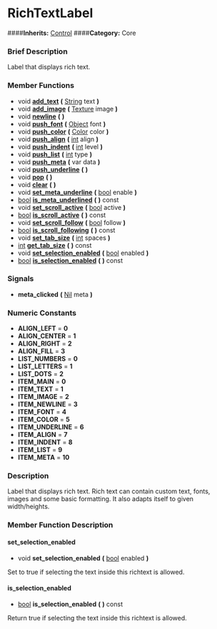 #  RichTextLabel  
####**Inherits:** [Control](class_control)
####**Category:** Core

###  Brief Description  
Label that displays rich text.

###  Member Functions 
  * void  **[add&#95;text](#add_text)**  **(** [String](class_string) text  **)**
  * void  **[add&#95;image](#add_image)**  **(** [Texture](class_texture) image  **)**
  * void  **[newline](#newline)**  **(** **)**
  * void  **[push&#95;font](#push_font)**  **(** [Object](class_object) font  **)**
  * void  **[push&#95;color](#push_color)**  **(** [Color](class_color) color  **)**
  * void  **[push&#95;align](#push_align)**  **(** [int](class_int) align  **)**
  * void  **[push&#95;indent](#push_indent)**  **(** [int](class_int) level  **)**
  * void  **[push&#95;list](#push_list)**  **(** [int](class_int) type  **)**
  * void  **[push&#95;meta](#push_meta)**  **(** var data  **)**
  * void  **[push&#95;underline](#push_underline)**  **(** **)**
  * void  **[pop](#pop)**  **(** **)**
  * void  **[clear](#clear)**  **(** **)**
  * void  **[set&#95;meta&#95;underline](#set_meta_underline)**  **(** [bool](class_bool) enable  **)**
  * [bool](class_bool)  **[is&#95;meta&#95;underlined](#is_meta_underlined)**  **(** **)** const
  * void  **[set&#95;scroll&#95;active](#set_scroll_active)**  **(** [bool](class_bool) active  **)**
  * [bool](class_bool)  **[is&#95;scroll&#95;active](#is_scroll_active)**  **(** **)** const
  * void  **[set&#95;scroll&#95;follow](#set_scroll_follow)**  **(** [bool](class_bool) follow  **)**
  * [bool](class_bool)  **[is&#95;scroll&#95;following](#is_scroll_following)**  **(** **)** const
  * void  **[set&#95;tab&#95;size](#set_tab_size)**  **(** [int](class_int) spaces  **)**
  * [int](class_int)  **[get&#95;tab&#95;size](#get_tab_size)**  **(** **)** const
  * void  **[set&#95;selection&#95;enabled](#set_selection_enabled)**  **(** [bool](class_bool) enabled  **)**
  * [bool](class_bool)  **[is&#95;selection&#95;enabled](#is_selection_enabled)**  **(** **)** const

###  Signals  
  *  **meta&#95;clicked**  **(** [Nil](class_nil) meta  **)**

###  Numeric Constants  
  * **ALIGN_LEFT** = **0**
  * **ALIGN_CENTER** = **1**
  * **ALIGN_RIGHT** = **2**
  * **ALIGN_FILL** = **3**
  * **LIST_NUMBERS** = **0**
  * **LIST_LETTERS** = **1**
  * **LIST_DOTS** = **2**
  * **ITEM_MAIN** = **0**
  * **ITEM_TEXT** = **1**
  * **ITEM_IMAGE** = **2**
  * **ITEM_NEWLINE** = **3**
  * **ITEM_FONT** = **4**
  * **ITEM_COLOR** = **5**
  * **ITEM_UNDERLINE** = **6**
  * **ITEM_ALIGN** = **7**
  * **ITEM_INDENT** = **8**
  * **ITEM_LIST** = **9**
  * **ITEM_META** = **10**

###  Description  
Label that displays rich text. Rich text can contain custom text, fonts, images and some basic formatting. It also adapts itself to given width/heights.

###  Member Function Description  

#### <a name="set_selection_enabled">set_selection_enabled</a>
  * void  **set&#95;selection&#95;enabled**  **(** [bool](class_bool) enabled  **)**

Set to true if selecting the text inside this richtext is allowed.

#### <a name="is_selection_enabled">is_selection_enabled</a>
  * [bool](class_bool)  **is&#95;selection&#95;enabled**  **(** **)** const

Return true if selecting the text inside this richtext is allowed.
